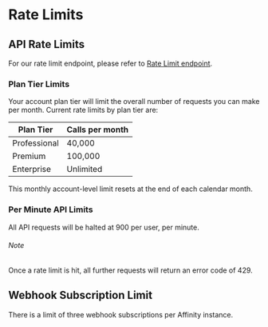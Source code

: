 # Rate Limits

## API Rate Limits

For our rate limit endpoint, please refer to <a href="#rate-limit-endpoint">Rate Limit endpoint</a>.

### Plan Tier Limits

Your account plan tier will limit the overall number of requests you can make per month.
Current rate limits by plan tier are:

| Plan Tier     | Calls per month |
| ---           | ---             |
| Professional  | 40,000          |
| Premium       | 100,000         |
| Enterprise    | Unlimited       |

This monthly account-level limit resets at the end of each calendar month.

### Per Minute API Limits

All API requests will be halted at 900 per user, per minute.

<aside class="notice">
  <h6>Note</h6>
  <p>Once a rate limit is hit, all further requests will return an error code of 429.</p>
</aside>

## Webhook Subscription Limit

There is a limit of three webhook subscriptions per Affinity instance.